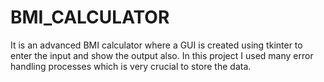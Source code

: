 # BMI_CALCULATOR

It is an advanced BMI calculator where a GUI is created using tkinter to enter the input and show the output also. In this project I used many error handling processes which is very crucial to store the data.
